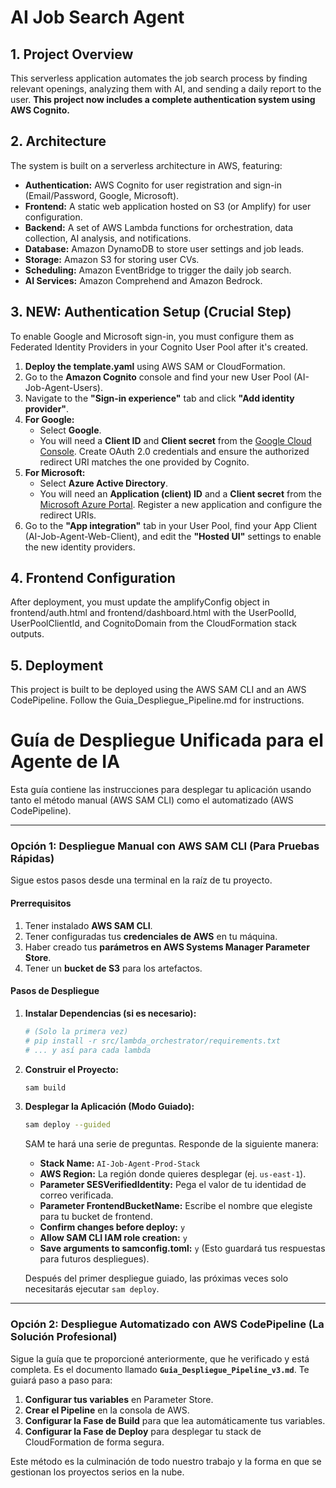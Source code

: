# **AI Job Search Agent**

## **1\. Project Overview**

This serverless application automates the job search process by finding relevant openings, analyzing them with AI, and sending a daily report to the user. **This project now includes a complete authentication system using AWS Cognito.**

## **2\. Architecture**

The system is built on a serverless architecture in AWS, featuring:

* **Authentication:** AWS Cognito for user registration and sign-in (Email/Password, Google, Microsoft).  
* **Frontend:** A static web application hosted on S3 (or Amplify) for user configuration.  
* **Backend:** A set of AWS Lambda functions for orchestration, data collection, AI analysis, and notifications.  
* **Database:** Amazon DynamoDB to store user settings and job leads.  
* **Storage:** Amazon S3 for storing user CVs.  
* **Scheduling:** Amazon EventBridge to trigger the daily job search.  
* **AI Services:** Amazon Comprehend and Amazon Bedrock.

## **3\. NEW: Authentication Setup (Crucial Step)**

To enable Google and Microsoft sign-in, you must configure them as Federated Identity Providers in your Cognito User Pool after it's created.

1. **Deploy the template.yaml** using AWS SAM or CloudFormation.  
2. Go to the **Amazon Cognito** console and find your new User Pool (AI-Job-Agent-Users).  
3. Navigate to the **"Sign-in experience"** tab and click **"Add identity provider"**.  
4. **For Google:**  
   * Select **Google**.  
   * You will need a **Client ID** and **Client secret** from the [Google Cloud Console](https://console.cloud.google.com/apis/credentials). Create OAuth 2.0 credentials and ensure the authorized redirect URI matches the one provided by Cognito.  
5. **For Microsoft:**  
   * Select **Azure Active Directory**.  
   * You will need an **Application (client) ID** and a **Client secret** from the [Microsoft Azure Portal](https://www.google.com/search?q=https://portal.azure.com/). Register a new application and configure the redirect URIs.  
6. Go to the **"App integration"** tab in your User Pool, find your App Client (AI-Job-Agent-Web-Client), and edit the **"Hosted UI"** settings to enable the new identity providers.

## **4\. Frontend Configuration**

After deployment, you must update the amplifyConfig object in frontend/auth.html and frontend/dashboard.html with the UserPoolId, UserPoolClientId, and CognitoDomain from the CloudFormation stack outputs.

## **5\. Deployment**

This project is built to be deployed using the AWS SAM CLI and an AWS CodePipeline. Follow the Guia\_Despliegue\_Pipeline.md for instructions.



# Guía de Despliegue Unificada para el Agente de IA

Esta guía contiene las instrucciones para desplegar tu aplicación usando tanto el método manual (AWS SAM CLI) como el automatizado (AWS CodePipeline).

---

### Opción 1: Despliegue Manual con AWS SAM CLI (Para Pruebas Rápidas)

Sigue estos pasos desde una terminal en la raíz de tu proyecto.

#### Prerrequisitos
1.  Tener instalado **AWS SAM CLI**.
2.  Tener configuradas tus **credenciales de AWS** en tu máquina.
3.  Haber creado tus **parámetros en AWS Systems Manager Parameter Store**.
4.  Tener un **bucket de S3** para los artefactos.

#### Pasos de Despliegue

1.  **Instalar Dependencias (si es necesario):**
    ```bash
    # (Solo la primera vez)
    # pip install -r src/lambda_orchestrator/requirements.txt
    # ... y así para cada lambda
    ```

2.  **Construir el Proyecto:**
    ```bash
    sam build
    ```

3.  **Desplegar la Aplicación (Modo Guiado):**
    ```bash
    sam deploy --guided
    ```
    SAM te hará una serie de preguntas. Responde de la siguiente manera:
    * **Stack Name:** `AI-Job-Agent-Prod-Stack`
    * **AWS Region:** La región donde quieres desplegar (ej. `us-east-1`).
    * **Parameter SESVerifiedIdentity:** Pega el valor de tu identidad de correo verificada.
    * **Parameter FrontendBucketName:** Escribe el nombre que elegiste para tu bucket de frontend.
    * **Confirm changes before deploy:** `y`
    * **Allow SAM CLI IAM role creation:** `y`
    * **Save arguments to samconfig.toml:** `y` (Esto guardará tus respuestas para futuros despliegues).

    Después del primer despliegue guiado, las próximas veces solo necesitarás ejecutar `sam deploy`.

---

### Opción 2: Despliegue Automatizado con AWS CodePipeline (La Solución Profesional)

Sigue la guía que te proporcioné anteriormente, que he verificado y está completa. Es el documento llamado **`Guia_Despliegue_Pipeline_v3.md`**. Te guiará paso a paso para:

1.  **Configurar tus variables** en Parameter Store.
2.  **Crear el Pipeline** en la consola de AWS.
3.  **Configurar la Fase de Build** para que lea automáticamente tus variables.
4.  **Configurar la Fase de Deploy** para desplegar tu stack de CloudFormation de forma segura.

Este método es la culminación de todo nuestro trabajo y la forma en que se gestionan los proyectos serios en la nube.
